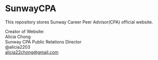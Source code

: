 # SunwayCPA
This repository stores Sunway Career Peer Advisor(CPA) official website.

Creator of Website:<br/>
Alicia Chong <br/>
Sunway CPA Public Relations Director <br/>
@alicia2203 <br/>
alicia22chong@gmail.com
